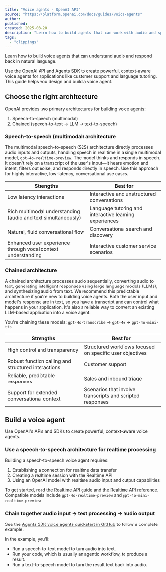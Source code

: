 ```yaml
---
title: "Voice agents - OpenAI API"
source: "https://platform.openai.com/docs/guides/voice-agents"
author:
published:
created: 2025-03-20
description: "Learn how to build agents that can work with audio and speech."
tags:
  - "clippings"
---
```

Learn how to build voice agents that can understand audio and respond back in natural language.

Use the OpenAI API and Agents SDK to create powerful, context-aware voice agents for applications like customer support and language tutoring. This guide helps you design and build a voice agent.

## Choose the right architecture

OpenAI provides two primary architectures for building voice agents:

1. Speech-to-speech (multimodal)
2. Chained (speech-to-text → LLM → text-to-speech)

### Speech-to-speech (multimodal) architecture

The multimodal speech-to-speech (S2S) architecture directly processes audio inputs and outputs, handling speech in real time in a single multimodal model, `gpt-4o-realtime-preview`. The model thinks and responds in speech. It doesn't rely on a transcript of the user's input—it hears emotion and intent, filters out noise, and responds directly in speech. Use this approach for highly interactive, low-latency, conversational use cases.

| Strengths | Best for |
| --- | --- |
| Low latency interactions | Interactive and unstructured conversations |
| Rich multimodal understanding (audio and text simultaneously) | Language tutoring and interactive learning experiences |
| Natural, fluid conversational flow | Conversational search and discovery |
| Enhanced user experience through vocal context understanding | Interactive customer service scenarios |

### Chained architecture

A chained architecture processes audio sequentially, converting audio to text, generating intelligent responses using large language models (LLMs), and synthesizing audio from text. We recommend this predictable architecture if you're new to building voice agents. Both the user input and model's response are in text, so you have a transcript and can control what happens in your application. It's also a reliable way to convert an existing LLM-based application into a voice agent.

You're chaining these models: `gpt-4o-transcribe` → `gpt-4o` → `gpt-4o-mini-tts`

| Strengths | Best for |
| --- | --- |
| High control and transparency | Structured workflows focused on specific user objectives |
| Robust function calling and structured interactions | Customer support |
| Reliable, predictable responses | Sales and inbound triage |
| Support for extended conversational context | Scenarios that involve transcripts and scripted responses |

## Build a voice agent

Use OpenAI's APIs and SDKs to create powerful, context-aware voice agents.

### Use a speech-to-speech architecture for realtime processing

Building a speech-to-speech voice agent requires:

1. Establishing a connection for realtime data transfer
2. Creating a realtime session with the Realtime API
3. Using an OpenAI model with realtime audio input and output capabilities

To get started, read [the Realtime API guide](https://platform.openai.com/docs/guides/realtime) and [the Realtime API reference](https://platform.openai.com/docs/api-reference/realtime-sessions/create). Compatible models include `gpt-4o-realtime-preview` and `gpt-4o-mini-realtime-preview`.

### Chain together audio input → text processing → audio output

See the [Agents SDK voice agents quickstart in GitHub](https://openai.github.io/openai-agents-python/voice/quickstart/) to follow a complete example.

In the example, you'll:

- Run a speech-to-text model to turn audio into text.
- Run your code, which is usually an agentic workflow, to produce a result.
- Run a text-to-speech model to turn the result text back into audio.